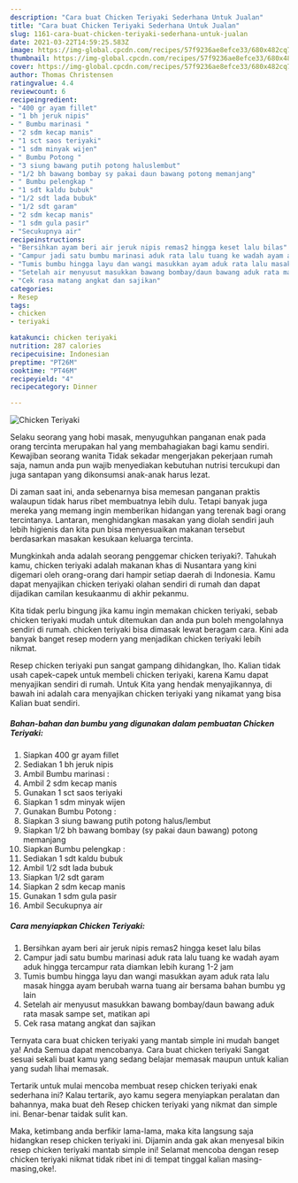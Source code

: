 ```yaml
---
description: "Cara buat Chicken Teriyaki Sederhana Untuk Jualan"
title: "Cara buat Chicken Teriyaki Sederhana Untuk Jualan"
slug: 1161-cara-buat-chicken-teriyaki-sederhana-untuk-jualan
date: 2021-03-22T14:59:25.583Z
image: https://img-global.cpcdn.com/recipes/57f9236ae8efce33/680x482cq70/chicken-teriyaki-foto-resep-utama.jpg
thumbnail: https://img-global.cpcdn.com/recipes/57f9236ae8efce33/680x482cq70/chicken-teriyaki-foto-resep-utama.jpg
cover: https://img-global.cpcdn.com/recipes/57f9236ae8efce33/680x482cq70/chicken-teriyaki-foto-resep-utama.jpg
author: Thomas Christensen
ratingvalue: 4.4
reviewcount: 6
recipeingredient:
- "400 gr ayam fillet"
- "1 bh jeruk nipis"
- " Bumbu marinasi "
- "2 sdm kecap manis"
- "1 sct saos teriyaki"
- "1 sdm minyak wijen"
- " Bumbu Potong "
- "3 siung bawang putih potong haluslembut"
- "1/2 bh bawang bombay sy pakai daun bawang potong memanjang"
- " Bumbu pelengkap "
- "1 sdt kaldu bubuk"
- "1/2 sdt lada bubuk"
- "1/2 sdt garam"
- "2 sdm kecap manis"
- "1 sdm gula pasir"
- "Secukupnya air"
recipeinstructions:
- "Bersihkan ayam beri air jeruk nipis remas2 hingga keset lalu bilas"
- "Campur jadi satu bumbu marinasi aduk rata lalu tuang ke wadah ayam aduk hingga tercampur rata diamkan lebih kurang 1-2 jam"
- "Tumis bumbu hingga layu dan wangi masukkan ayam aduk rata lalu masak hingga ayam berubah warna tuang air bersama bahan bumbu yg lain"
- "Setelah air menyusut masukkan bawang bombay/daun bawang aduk rata masak sampe set, matikan api"
- "Cek rasa matang angkat dan sajikan"
categories:
- Resep
tags:
- chicken
- teriyaki

katakunci: chicken teriyaki 
nutrition: 287 calories
recipecuisine: Indonesian
preptime: "PT26M"
cooktime: "PT46M"
recipeyield: "4"
recipecategory: Dinner

---
```



![Chicken Teriyaki](https://img-global.cpcdn.com/recipes/57f9236ae8efce33/680x482cq70/chicken-teriyaki-foto-resep-utama.jpg)

Selaku seorang yang hobi masak, menyuguhkan panganan enak pada orang tercinta merupakan hal yang membahagiakan bagi kamu sendiri. Kewajiban seorang  wanita Tidak sekadar mengerjakan pekerjaan rumah saja, namun anda pun wajib menyediakan kebutuhan nutrisi tercukupi dan juga santapan yang dikonsumsi anak-anak harus lezat.

Di zaman  saat ini, anda sebenarnya bisa memesan panganan praktis walaupun tidak harus ribet membuatnya lebih dulu. Tetapi banyak juga mereka yang memang ingin memberikan hidangan yang terenak bagi orang tercintanya. Lantaran, menghidangkan masakan yang diolah sendiri jauh lebih higienis dan kita pun bisa menyesuaikan makanan tersebut berdasarkan masakan kesukaan keluarga tercinta. 



Mungkinkah anda adalah seorang penggemar chicken teriyaki?. Tahukah kamu, chicken teriyaki adalah makanan khas di Nusantara yang kini digemari oleh orang-orang dari hampir setiap daerah di Indonesia. Kamu dapat menyajikan chicken teriyaki olahan sendiri di rumah dan dapat dijadikan camilan kesukaanmu di akhir pekanmu.

Kita tidak perlu bingung jika kamu ingin memakan chicken teriyaki, sebab chicken teriyaki mudah untuk ditemukan dan anda pun boleh mengolahnya sendiri di rumah. chicken teriyaki bisa dimasak lewat beragam cara. Kini ada banyak banget resep modern yang menjadikan chicken teriyaki lebih nikmat.

Resep chicken teriyaki pun sangat gampang dihidangkan, lho. Kalian tidak usah capek-capek untuk membeli chicken teriyaki, karena Kamu dapat menyajikan sendiri di rumah. Untuk Kita yang hendak menyajikannya, di bawah ini adalah cara menyajikan chicken teriyaki yang nikamat yang bisa Kalian buat sendiri.

<!--inarticleads1-->

##### Bahan-bahan dan bumbu yang digunakan dalam pembuatan Chicken Teriyaki:

1. Siapkan 400 gr ayam fillet
1. Sediakan 1 bh jeruk nipis
1. Ambil  Bumbu marinasi :
1. Ambil 2 sdm kecap manis
1. Gunakan 1 sct saos teriyaki
1. Siapkan 1 sdm minyak wijen
1. Gunakan  Bumbu Potong :
1. Siapkan 3 siung bawang putih potong halus/lembut
1. Siapkan 1/2 bh bawang bombay (sy pakai daun bawang) potong memanjang
1. Siapkan  Bumbu pelengkap :
1. Sediakan 1 sdt kaldu bubuk
1. Ambil 1/2 sdt lada bubuk
1. Siapkan 1/2 sdt garam
1. Siapkan 2 sdm kecap manis
1. Gunakan 1 sdm gula pasir
1. Ambil Secukupnya air




<!--inarticleads2-->

##### Cara menyiapkan Chicken Teriyaki:

1. Bersihkan ayam beri air jeruk nipis remas2 hingga keset lalu bilas
1. Campur jadi satu bumbu marinasi aduk rata lalu tuang ke wadah ayam aduk hingga tercampur rata diamkan lebih kurang 1-2 jam
1. Tumis bumbu hingga layu dan wangi masukkan ayam aduk rata lalu masak hingga ayam berubah warna tuang air bersama bahan bumbu yg lain
1. Setelah air menyusut masukkan bawang bombay/daun bawang aduk rata masak sampe set, matikan api
1. Cek rasa matang angkat dan sajikan




Ternyata cara buat chicken teriyaki yang mantab simple ini mudah banget ya! Anda Semua dapat mencobanya. Cara buat chicken teriyaki Sangat sesuai sekali buat kamu yang sedang belajar memasak maupun untuk kalian yang sudah lihai memasak.

Tertarik untuk mulai mencoba membuat resep chicken teriyaki enak sederhana ini? Kalau tertarik, ayo kamu segera menyiapkan peralatan dan bahannya, maka buat deh Resep chicken teriyaki yang nikmat dan simple ini. Benar-benar taidak sulit kan. 

Maka, ketimbang anda berfikir lama-lama, maka kita langsung saja hidangkan resep chicken teriyaki ini. Dijamin anda gak akan menyesal bikin resep chicken teriyaki mantab simple ini! Selamat mencoba dengan resep chicken teriyaki nikmat tidak ribet ini di tempat tinggal kalian masing-masing,oke!.

